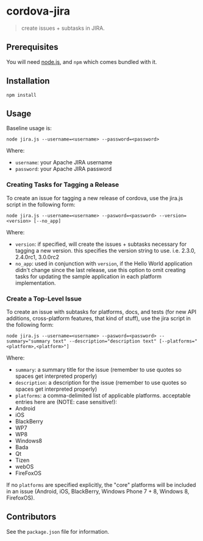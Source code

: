 # cordova-jira

> create issues + subtasks in JIRA. 

## Prerequisites

You will need [node.js](http://nodejs.org), and `npm` which comes bundled with it.

## Installation

    npm install

## Usage

Baseline usage is:

    node jira.js --username=<username> --password=<password>

Where:

 - `username`: your Apache JIRA username
 - `password`: your Apache JIRA password

### Creating Tasks for Tagging a Release

To create an issue for tagging a new release of cordova, use the jira.js script in the following form:

    node jira.js --username=<username> --pasword=<password> --version=<version> [--no_app]

Where:

 - `version`: if specified, will create the issues + subtasks necessary for tagging a new version. this specifies the version string to use. i.e. 2.3.0, 2.4.0rc1, 3.0.0rc2
 - `no_app`: used in conjunction with `version`, if the Hello World application didn't change since the last release, use this option to omit creating tasks for updating the sample application in each platform implementation.

### Create a Top-Level Issue

To create an issue with subtasks for platforms, docs, and tests (for new API additions, cross-platform features, that kind of stuff), use the jira script in the following form:

    node jira.js --username=<username> --pasword=<password> --summary="summary text" --description="description text" [--platforms="<platform>,<platform>"]

Where:

 - `summary`: a summary title for the issue (remember to use quotes so spaces get interpreted properly)
 - `description`: a description for the issue (remember to use quotes so spaces get interpreted properly)
 - `platforms`: a comma-delimited list of applicable platforms. acceptable entries here are (NOTE: case sensitive!):
  - Android
  - iOS
  - BlackBerry
  - WP7
  - WP8
  - Windows8
  - Bada
  - Qt
  - Tizen
  - webOS
  - FireFoxOS

If no `platforms` are specified explicitly, the "core" platforms will be included in an issue (Android, iOS, BlackBerry, Windows Phone 7 + 8, Windows 8, FirefoxOS).

## Contributors

See the `package.json` file for information.
